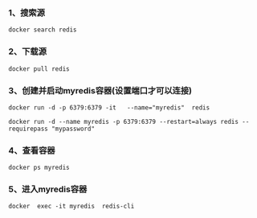 ### 1、搜索源

```shell
docker search redis
```


### 2、下载源
```shell
docker pull redis
```

### 3、创建并启动myredis容器(设置端口才可以连接)
```shell
docker run -d -p 6379:6379 -it   --name="myredis"  redis

docker run -d --name myredis -p 6379:6379 --restart=always redis --requirepass "mypassword"
```

### 4、查看容器
```shell
docker ps myredis
```

### 5、进入myredis容器
```shell
docker  exec -it myredis  redis-cli
```